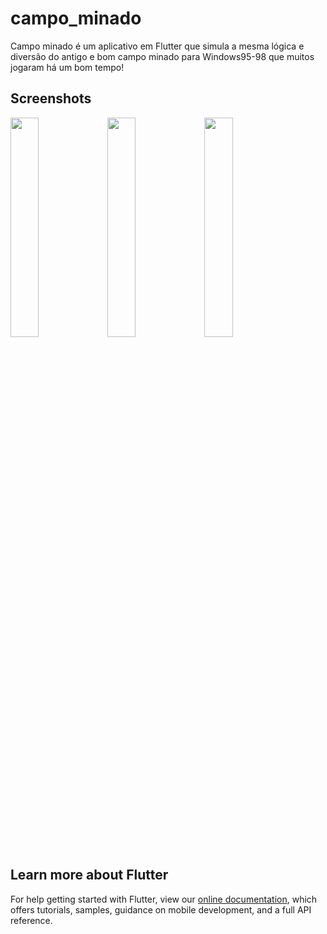 # campo_minado

Campo minado é um aplicativo em Flutter que simula a mesma lógica e diversão do antigo e bom campo minado para Windows95-98 que muitos jogaram há um bom tempo!


## Screenshots
<img src="https://user-images.githubusercontent.com/5835596/77226460-4dcf9d00-6b57-11ea-91f2-71b57a6a8825.jpg" width="30%"></img> <img src="https://user-images.githubusercontent.com/5835596/77226462-4e683380-6b57-11ea-9b67-6d50abe0009d.jpg" width="30%"></img> <img src="https://user-images.githubusercontent.com/5835596/77226463-4f00ca00-6b57-11ea-8358-8cff29538d2f.jpg" width="30%"></img> 


## Learn more about Flutter

For help getting started with Flutter, view our
[online documentation](https://flutter.dev/docs), which offers tutorials,
samples, guidance on mobile development, and a full API reference.
